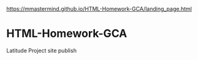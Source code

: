 https://mmastermind.github.io/HTML-Homework-GCA/landing_page.html
# HTML-Homework-GCA
Latitude Project site publish
